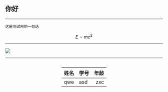 ## 你好
___

`这是测试用的一句话`

$$E=mc^2$$

***

![](https://pictures.darkmoon.top/imgs/202305291253041.png)

***

<div style="width: auto;display: table;margin:0 auto;">

|姓名|学号|年龄|
|----|:--|---:|
|qwe|asd|zxc|

</div>
